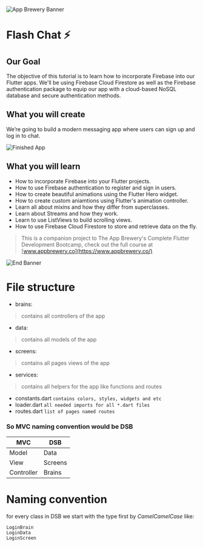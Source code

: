 ![App Brewery Banner](https://github.com/londonappbrewery/Images/blob/master/AppBreweryBanner.png)


# Flash Chat ⚡️

## Our Goal

The objective of this tutorial is to learn how to incorporate Firebase into our Flutter apps. We'll be using Firebase Cloud Firestore as well as the Firebase authentication package to equip our app with a cloud-based NoSQL database and secure authentication methods. 


## What you will create

We’re going to build a modern messaging app where users can sign up and log in to chat.

![Finished App](https://github.com/londonappbrewery/Images/blob/master/flash_chat_flutter_demo.gif)

## What you will learn

- How to incorporate Firebase into your Flutter projects.
- How to use Firebase authentication to register and sign in users.
- How to create beautiful animations using the Flutter Hero widget.
- How to create custom aniamtions using Flutter's animation controller. 
- Learn all about mixins and how they differ from superclasses.
- Learn about Streams and how they work.
- Learn to use ListViews to build scrolling views.
- How to use Firebase Cloud Firestore to store and retrieve data on the fly.



>This is a companion project to The App Brewery's Complete Flutter Development Bootcamp, check out the full course at [www.appbrewery.co](https://www.appbrewery.co/)

![End Banner](https://github.com/londonappbrewery/Images/blob/master/readme-end-banner.png)

# File structure

- brains:
 > contains all controllers of the app
- data:
 > contains all models of the app
- screens:
 > contains all pages views of the app
- services:
 > contains all helpers for the app like functions and routes
 - constants.dart ```contains colors, styles, widgets and etc```
 - loader.dart ```all needed imports for all *.dart files```
 - routes.dart ```list of pages named routes```

 ### So **MVC** naming convention would be **DSB**

|MVC|DSB|
|---|---|
|Model|Data|
|View|Screens|
|Controller|Brains|

# Naming convention
for every class in DSB we start with the type first
by _CamelCamelCase_ like:
```
LoginBrain
LoginData
LoginScreen
```
